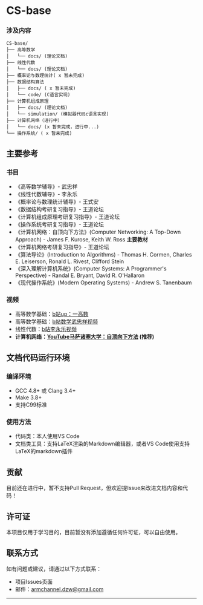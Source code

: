 # CS-base

### 涉及内容 
```
CS-base/
├── 高等数学 
│   └── docs/ (理论文档)
├── 线性代数
│   └── docs/ (理论文档)
├── 概率论与数理统计( x 暂未完成) 
├── 数据结构算法 
│   ├── docs/ ( x 暂未完成)  
│   └── code/ (C语言实现)
├── 计算机组成原理 
│   ├── docs/ (理论文档)
│   └── simulation/ (模拟器代码c语言实现)
├── 计算机网络（进行中）
│   └── docs/ (x 暂未完成，进行中...)
└── 操作系统/ ( x 暂未完成)
```

## 主要参考

### 书目
- 《高等数学辅导》- 武忠祥
- 《线性代数辅导》- 李永乐  
- 《概率论与数理统计辅导》- 王式安
- 《数据结构考研复习指导》- 王道论坛
- 《计算机组成原理考研复习指导》- 王道论坛
- 《操作系统考研复习指导》- 王道论坛
- 《计算机网络：自顶向下方法》(Computer Networking: A Top-Down Approach) - James F. Kurose, Keith W. Ross **主要教材**
- 《计算机网络考研复习指导》- 王道论坛
- 《算法导论》(Introduction to Algorithms) - Thomas H. Cormen, Charles E. Leiserson, Ronald L. Rivest, Clifford Stein
- 《深入理解计算机系统》(Computer Systems: A Programmer's Perspective) - Randal E. Bryant, David R. O'Hallaron
- 《现代操作系统》(Modern Operating Systems) - Andrew S. Tanenbaum
  
### 视频
- 高等数学基础：[b站up：一高数](https://space.bilibili.com/1035929235?spm_id_from=333.788.upinfo.detail.click)
- 高等数学基础：[b站数学武忠祥视频](https://space.bilibili.com/688379639)
- 线性代数：[b站李永乐视频](https://www.bilibili.com/cheese/play/ep1446849?csource=Hp_searchresult&spm_id_from=333.337.0.0)
- **计算机网络：[YouTube马萨诸塞大学：自顶向下方法](https://gaia.cs.umass.edu/kurose_ross/videos/1/) (推荐)**
## 文档代码运行环境

### 编译环境
- GCC 4.8+ 或 Clang 3.4+
- Make 3.8+
- 支持C99标准

### 使用方法
- 代码类：本人使用VS Code
- 文档类工具：支持LaTeX渲染的Markdown编辑器，或者VS Code使用支持LaTeX的markdown插件


## 贡献

目前还在进行中，暂不支持Pull Request，但欢迎提Issue来改进文档内容和代码！

## 许可证

本项目仅用于学习目的，目前暂没有添加遵循任何许可证，可以自由使用。

## 联系方式

如有问题或建议，请通过以下方式联系：
- 项目Issues页面
- 邮件：armchannel.dzw@gmail.com

---

 